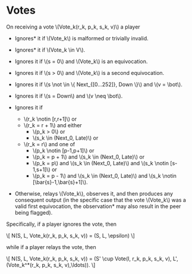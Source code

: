 # Votes

On receiving a vote \\(Vote_k(r_k, p_k, s_k, v)\\) a player

- Ignores* it if \\(Vote_k\\) is malformed or trivially invalid.

- Ignores* it if \\(Vote_k \in V\\).

- Ignores it if \\(s = 0\\) and \\(Vote_k\\) is an equivocation.

- Ignores it if \\(s > 0\\) and \\(Vote_k\\) is a second equivocation.

- Ignores it if \\(s \not \in \\{ Next_{[0...252]}, Down \\}\\) and \\(v = \bot\\).

- Ignores it if \\(s = Down\\) and \\(v \neq \bot\\).

- Ignores it if
  - \\(r_k \notin [r,r+1]\\) or
  - \\(r_k = r + 1\\) and either
    - \\(p_k > 0\\) or
    - \\(s_k \in (Next_0, Late)\\) or
  - \\(r_k = r\\) and one of
    - \\(p_k \notin [p-1,p+1]\\) or
    - \\(p_k = p + 1\\) and \\(s_k \in (Next_0, Late)\\) or
    - \\(p_k = p\\) and \\(s_k \in (Next_0, Late)\\) and \\(s_k \notin [s-1,s+1]\\) or
    - \\(p_k = p - 1\\) and \\(s_k \in (Next_0, Late)\\) and \\(s_k \notin [\bar{s}-1,\bar{s}+1]\\).

- Otherwise, relays \\(Vote_k\\), observes it, and then produces any consequent
output (in the specific case that the vote \\(Vote_k\\) was a valid first equivocation,
the observation* may also result in the peer being flagged).

Specifically, if a player ignores the vote, then

\\[
N(S, L, Vote_k(r_k, p_k, s_k, v)) = (S, L, \epsilon)
\\]

while if a player relays the vote, then

\\[
N(S, L, Vote_k(r_k, p_k, s_k, v)) = (S' \cup Vote(I, r_k, p_k, s_k, v), L', (Vote_k^*(r_k, p_k, s_k, v),\ldots)).
\\]